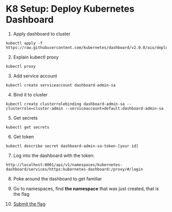 # K8 Setup: Deploy Kubernetes Dashboard

1. Apply dashboard to cluster

```
kubectl apply -f https://raw.githubusercontent.com/kubernetes/dashboard/v2.0.0/aio/deploy/recommended.yaml
```
2. Explain kubectl proxy
```
kubectl proxy
```
3. Add service account

```
kubectl create serviceaccount dashboard-admin-sa
```
4. Bind it to cluster

```
kubectl create clusterrolebinding dashboard-admin-sa --clusterrole=cluster-admin --serviceaccount=default:dashboard-admin-sa
```
5. Get secrets

```
kubectl get secrets
```
6. Get token

```
kubectl describe secret dashboard-admin-sa-token-[your id]
```
7. Log into the dashboard with the token:

```
http://localhost:8001/api/v1/namespaces/kubernetes-dashboard/services/https:kubernetes-dashboard:/proxy/#/login
```
8. Poke around the dashboard to get familiar

9. Go to namespaces, find **the namespace** that was just created, that is the flag

10. [Submit the flag](https://devslop.ctfd.io/challenges#Challenge%2010-3)
